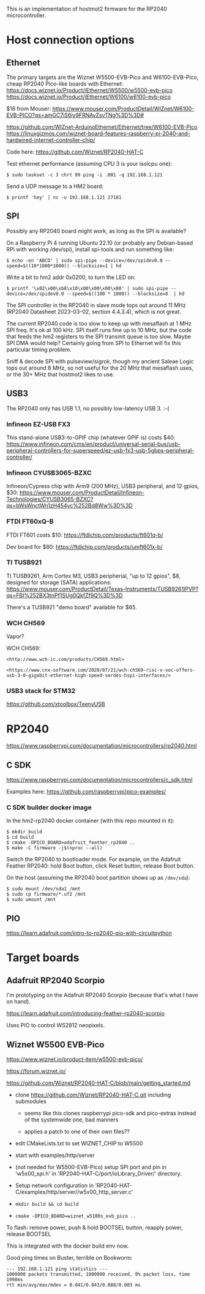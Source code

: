 This is an implementation of hostmot2 firmware for the RP2040
microcontroller.


# Host connection options


## Ethernet

The primary targets are the Wiznet W5500-EVB-Pico and W6100-EVB-Pico,
cheap RP2040 Pico-like boards with Ethernet:
<https://docs.wiznet.io/Product/iEthernet/W5500/w5500-evb-pico>
<https://docs.wiznet.io/Product/iEthernet/W6100/w6100-evb-pico>

$18 from Mouser: <https://www.mouser.com/ProductDetail/WIZnet/W6100-EVB-PICO?qs=amGC7iS6iy9FRNAvZsvTNg%3D%3D#>

<https://github.com/WIZnet-ArduinoEthernet/Ethernet/tree/W6100-EVB-Pico>
<https://linuxgizmos.com/wiznet-board-features-raspberry-pi-2040-and-hardwired-internet-controller-chip/>

Code here: <https://github.com/Wiznet/RP2040-HAT-C>

Test ethernet performance (assuming CPU 3 is your isolcpu one):

`$ sudo taskset -c 3 chrt 99 ping -i .001 -q 192.168.1.121`

Send a UDP message to a HM2 board:

`$ printf 'hey' | nc -u 192.168.1.121 27181`


## SPI

Possibly any RP2040 board might work, as long as the SPI is available?

On a Raspberry Pi 4 running Ubuntu 22.10 (or probably any Debian-based
RPi with working /dev/spi), install spi-tools and run something like:

`$ echo -en 'ABCD' | sudo spi-pipe --device=/dev/spidev0.0 --speed=$((10*1000*1000)) --blocksize=1 | hd`

Write a bit to hm2 addr 0x0200, to turn the LED on:

`$ printf '\x02\x00\xb8\x10\x00\x00\x00\x80' | sudo spi-pipe --device=/dev/spidev0.0 --speed=$((100 * 1000)) --blocksize=8  | hd`

The SPI controller in the RP2040 in slave mode tops out around 11 MHz
(RP2040 Datasheet 2023-03-02, section 4.4.3.4), which is not great.

The current RP2040 code is too slow to keep up with mesaflash at 1 MHz
SPI freq.  It's ok at 100 kHz.  SPI itself runs fine up to 10 MHz, but the
code that feeds the hm2 registers to the SPI transmit queue is too slow.
Maybe SPI DMA would help?  Certainly going from SPI to Ethernet will
fix this particular timing problem.

Sniff & decode SPI with pulseview/sigrok, though my ancient Saleae Logic
tops out around 8 MHz, so not useful for the 20 MHz that mesaflash uses,
or the 30+ MHz that hostmot2 likes to use.


## USB3

The RP2040 only has USB 1.1, no possibly low-latency USB 3.  :-(


### Infineon EZ-USB FX3

This stand-alone USB3-to-GPIF chip (whatever GPIF is) costs $40:
<https://www.infineon.com/cms/en/product/universal-serial-bus/usb-peripheral-controllers-for-superspeed/ez-usb-fx3-usb-5gbps-peripheral-controller/>


### Infineon CYUSB3065-BZXC

Infineon/Cypress chip with Arm9 (200
MHz), USB3 peripheral, and 12 gpios, $30:
<https://www.mouser.com/ProductDetail/Infineon-Technologies/CYUSB3065-BZXC?qs=bWsWnctWn1zH454yc%252Bd8Ww%3D%3D>


### FTDI FT60xQ-B

FTDI FT601 costs $10: <https://ftdichip.com/products/ft601q-b/>

Dev board for $80: <https://ftdichip.com/products/umft601x-b/>


### TI TUSB921

TI TUSB9261, Arm Cortex M3, USB3 peripherial, "up to 12
gpios", $8, designed for storage (SATA) applications:
<https://www.mouser.com/ProductDetail/Texas-Instruments/TUSB9261IPVP?qs=FBI%252BX3tnPf1SUg0QkfZf9Q%3D%3D>

There's a TUSB921 "demo board" available for $65.


### WCH CH569

Vapor?

WCH CH569:

    <http://www.wch-ic.com/products/CH569.html>

    <https://www.cnx-software.com/2020/07/21/wch-ch569-risc-v-soc-offers-usb-3-0-gigabit-ethernet-high-speed-serdes-hspi-interfaces/>


### USB3 stack for STM32

<https://github.com/xtoolbox/TeenyUSB>




# RP2040

<https://www.raspberrypi.com/documentation/microcontrollers/rp2040.html>


## C SDK

<https://www.raspberrypi.com/documentation/microcontrollers/c_sdk.html>

Examples here: <https://github.com/raspberrypi/pico-examples/>


### C SDK builder docker image

In the hm2-rp2040 docker container (with this repo mounted in it):

```
$ mkdir build
$ cd build
$ cmake -DPICO_BOARD=adafruit_feather_rp2040 ..
$ make -C firmware -j$(nproc --all)
```

Switch the RP2040 to bootloader mode.  For example, on the Adafruit
Feather RP2040: hold Boot button, click Reset button, release Boot button.

On the host (assuming the RP2040 boot partition shows up as `/dev/sda`):

```
$ sudo mount /dev/sda1 /mnt
$ sudo cp firmware/*.uf2 /mnt
$ sudo umount /mnt
```


## PIO

<https://learn.adafruit.com/intro-to-rp2040-pio-with-circuitpython>




# Target boards


## Adafruit RP2040 Scorpio

I'm prototyping on the Adafruit RP2040 Scorpio (because that's what I
have on hand).

<https://learn.adafruit.com/introducing-feather-rp2040-scorpio>

Uses PIO to control WS2812 neopixels.


## Wiznet W5500 EVB-Pico

<https://www.wiznet.io/product-item/w5500-evb-pico/>

<https://forum.wiznet.io/>

<https://github.com/Wiznet/RP2040-HAT-C/blob/main/getting_started.md>

* clone <https://github.com/Wiznet/RP2040-HAT-C.git> including submodules

    * seems like this clones raspberrypi pico-sdk and pico-extras instead of the systemwide one, bad manners

    * applies a patch to one of their own files??

* edit CMakeLists.txt to set WIZNET_CHIP to W5500

* start with examples/http/server

* (not needed for W5500-EVB-Pico) setup SPI port and pin in 'w5x00_spi.h' in 'RP2040-HAT-C/port/ioLibrary_Driver/' directory.

* Setup network configuration in 'RP2040-HAT-C/examples/http/server//w5x00_http_server.c'

* `mkdir build && cd build`

* `cmake -DPICO_BOARD=wiznet_w5100s_evb_pico ..`

To flash: remove power, push & hold BOOTSEL button, reapply power, release BOOTSEL

This is integrated with the docker build env now.

Good ping times on Buster, terrible on Bookworm:

    --- 192.168.1.121 ping statistics ---
    1000000 packets transmitted, 1000000 received, 0% packet loss, time 1998ms
    rtt min/avg/max/mdev = 0.041/0.043/0.088/0.003 ms

